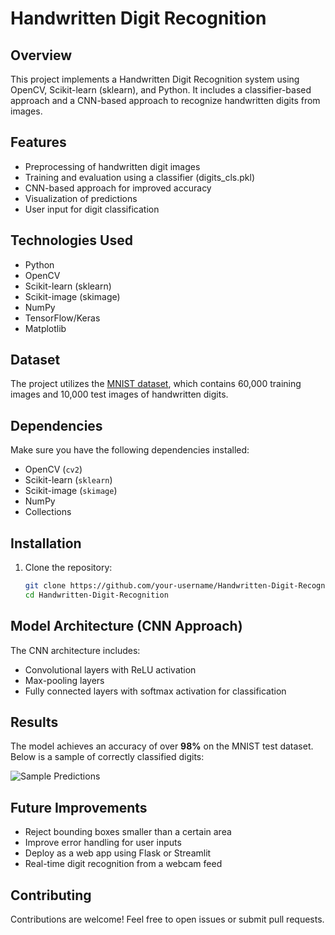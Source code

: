 
# Handwritten Digit Recognition

## Overview
This project implements a Handwritten Digit Recognition system using OpenCV, Scikit-learn (sklearn), and Python. It includes a classifier-based approach and a CNN-based approach to recognize handwritten digits from images.

## Features
- Preprocessing of handwritten digit images
- Training and evaluation using a classifier (digits_cls.pkl)
- CNN-based approach for improved accuracy
- Visualization of predictions
- User input for digit classification

## Technologies Used
- Python
- OpenCV
- Scikit-learn (sklearn)
- Scikit-image (skimage)
- NumPy
- TensorFlow/Keras
- Matplotlib

## Dataset
The project utilizes the [MNIST dataset](http://yann.lecun.com/exdb/mnist/), which contains 60,000 training images and 10,000 test images of handwritten digits.

## Dependencies
Make sure you have the following dependencies installed:
- OpenCV (`cv2`)
- Scikit-learn (`sklearn`)
- Scikit-image (`skimage`)
- NumPy
- Collections

## Installation
1. Clone the repository:
   ```bash
   git clone https://github.com/your-username/Handwritten-Digit-Recognition.git
   cd Handwritten-Digit-Recognition
   ```


## Model Architecture (CNN Approach)
The CNN architecture includes:
- Convolutional layers with ReLU activation
- Max-pooling layers
- Fully connected layers with softmax activation for classification

## Results
The model achieves an accuracy of over **98%** on the MNIST test dataset. Below is a sample of correctly classified digits:

![Sample Predictions](path/to/sample_predictions.png)

## Future Improvements
- Reject bounding boxes smaller than a certain area
- Improve error handling for user inputs
- Deploy as a web app using Flask or Streamlit
- Real-time digit recognition from a webcam feed

## Contributing
Contributions are welcome! Feel free to open issues or submit pull requests.


